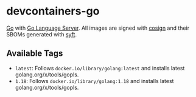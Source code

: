 # devcontainers-go

[Go](https://golang.org/) with [Go Language Server](https://github.com/golang/tools/tree/master/gopls). All images are
signed with [cosign](https://github.com/sigstore/cosign) and their SBOMs generated with
[syft](https://github.com/anchore/syft).

## Available Tags

- `latest`: Follows `docker.io/library/golang:latest` and installs latest golang.org/x/tools/gopls.
- `1.18`: Follows `docker.io/library/golang:1.18` and installs latest golang.org/x/tools/gopls.
